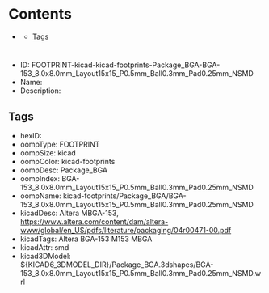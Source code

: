 



Contents
========

* [](#)
	* [Tags](#tags)

# 

- ID: FOOTPRINT-kicad-kicad-footprints-Package_BGA-BGA-153_8.0x8.0mm_Layout15x15_P0.5mm_Ball0.3mm_Pad0.25mm_NSMD
- Name: 
- Description: 

## Tags

- hexID: 
- oompType: FOOTPRINT
- oompSize: kicad
- oompColor: kicad-footprints
- oompDesc: Package_BGA
- oompIndex: BGA-153_8.0x8.0mm_Layout15x15_P0.5mm_Ball0.3mm_Pad0.25mm_NSMD
- oompName: kicad-footprints/Package_BGA/BGA-153_8.0x8.0mm_Layout15x15_P0.5mm_Ball0.3mm_Pad0.25mm_NSMD
- kicadDesc: Altera MBGA-153, https://www.altera.com/content/dam/altera-www/global/en_US/pdfs/literature/packaging/04r00471-00.pdf
- kicadTags: Altera BGA-153 M153 MBGA
- kicadAttr: smd
- kicad3DModel: ${KICAD6_3DMODEL_DIR}/Package_BGA.3dshapes/BGA-153_8.0x8.0mm_Layout15x15_P0.5mm_Ball0.3mm_Pad0.25mm_NSMD.wrl
